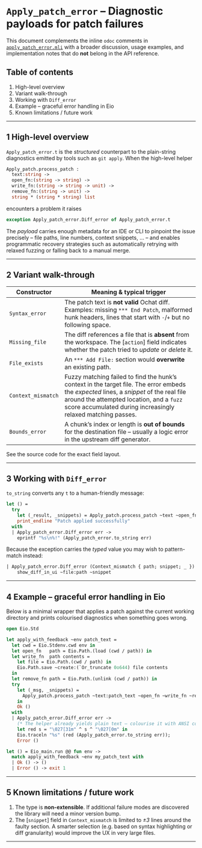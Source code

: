 # `Apply_patch_error` – Diagnostic payloads for patch failures

This document complements the inline `odoc` comments in
[`apply_patch_error.mli`](../../lib/apply_patch_error.mli) with a
broader discussion, usage examples, and implementation notes that do
**not** belong in the API reference.

Table of contents
-----------------

1. High-level overview  
2. Variant walk-through  
3. Working with `Diff_error`  
4. Example – graceful error handling in Eio  
5. Known limitations / future work

------------------------------------------------------------------------

1  High-level overview
---------------------

`Apply_patch_error.t` is the *structured* counterpart to the
plain-string diagnostics emitted by tools such as `git apply`.  When
the high-level helper

```ocaml
Apply_patch.process_patch :
  text:string ->
  open_fn:(string -> string) ->
  write_fn:(string -> string -> unit) ->
  remove_fn:(string -> unit) ->
  string * (string * string) list
```

encounters a problem it raises

```ocaml
exception Apply_patch_error.Diff_error of Apply_patch_error.t
```

The *payload* carries enough metadata for an IDE or CLI to pinpoint
the issue precisely – file paths, line numbers, context snippets, … –
and enables programmatic recovery strategies such as automatically
retrying with relaxed fuzzing or falling back to a manual merge.

------------------------------------------------------------------------

2  Variant walk-through
----------------------

| Constructor            | Meaning & typical trigger |
|------------------------|----------------------------|
| `Syntax_error`         | The patch text is **not valid** Ochat diff. Examples: missing `*** End Patch`, malformed hunk headers, lines that start with `-`/`+` but no following space. |
| `Missing_file`         | The diff references a file that is **absent** from the workspace.  The [`action`] field indicates whether the patch tried to *update* or *delete* it. |
| `File_exists`          | An `*** Add File:` section would **overwrite** an existing path. |
| `Context_mismatch`     | Fuzzy matching failed to find the hunk’s context in the target file.  The error embeds the *expected* lines, a *snippet* of the real file around the attempted location, and a `fuzz` score accumulated during increasingly relaxed matching passes. |
| `Bounds_error`         | A chunk’s index or length is **out of bounds** for the destination file – usually a logic error in the upstream diff generator. |

See the source code for the exact field layout.

------------------------------------------------------------------------

3  Working with `Diff_error`
---------------------------

`to_string` converts any `t` to a human-friendly message:

```ocaml
let () =
  try
    let (_result, _snippets) = Apply_patch.process_patch ~text ~open_fn ~write_fn ~remove_fn in
    print_endline "Patch applied successfully"
  with
  | Apply_patch_error.Diff_error err ->
    eprintf "%s\n%!" (Apply_patch_error.to_string err)
```

Because the exception carries the *typed* value you may wish to
pattern-match instead:

```ocaml
| Apply_patch_error.Diff_error (Context_mismatch { path; snippet; _ }) ->
    show_diff_in_ui ~file:path ~snippet
```

------------------------------------------------------------------------

4  Example – graceful error handling in Eio
-----------------------------------------

Below is a minimal wrapper that applies a patch against the current
working directory and prints colourised diagnostics when something
goes wrong.

```ocaml
open Eio.Std

let apply_with_feedback ~env patch_text =
  let cwd = Eio.Stdenv.cwd env in
  let open_fn   path = Eio.Path.(load (cwd / path)) in
  let write_fn  path contents =
    let file = Eio.Path.(cwd / path) in
    Eio.Path.save ~create:(`Or_truncate 0o644) file contents
  in
  let remove_fn path = Eio.Path.(unlink (cwd / path)) in
  try
    let (_msg, _snippets) =
      Apply_patch.process_patch ~text:patch_text ~open_fn ~write_fn ~remove_fn
    in
    Ok ()
  with
  | Apply_patch_error.Diff_error err ->
    (* The helper already yields plain text – colourise it with ANSI codes. *)
    let red s = "\027[31m" ^ s ^ "\027[0m" in
    Eio.traceln "%s" (red (Apply_patch_error.to_string err));
    Error ()

let () = Eio_main.run @@ fun env ->
  match apply_with_feedback ~env my_patch_text with
  | Ok () -> ()
  | Error () -> exit 1
```

------------------------------------------------------------------------

5  Known limitations / future work
----------------------------------

1. The type is **non-extensible**.  If additional failure modes are
   discovered the library will need a minor version bump.
2. The [`snippet`] field in `Context_mismatch` is limited to *±3*
   lines around the faulty section.  A smarter selection (e.g. based
   on syntax highlighting or diff granularity) would improve the UX in
   very large files.

---

